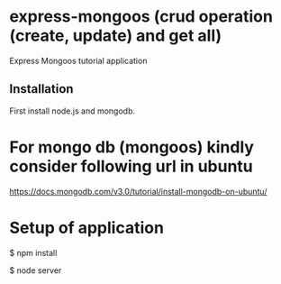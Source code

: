 # express-mongoos (crud operation (create, update) and get all)
Express Mongoos tutorial application

## Installation

First install node.js and mongodb.

# For mongo db (mongoos) kindly consider following url in ubuntu 
https://docs.mongodb.com/v3.0/tutorial/install-mongodb-on-ubuntu/

# Setup of application 

$ npm install 

$ node server

